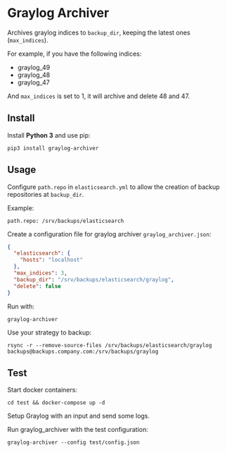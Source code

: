 # Graylog Archiver
Archives graylog indices to `backup_dir`, keeping the latest ones (`max_indices`).

For example, if you have the following indices:

- graylog_49
- graylog_48
- graylog_47

And `max_indices` is set to 1, it will archive and delete 48 and 47.

## Install

Install __Python 3__ and use pip:

    pip3 install graylog-archiver

## Usage
Configure `path.repo` in `elasticsearch.yml` to allow the creation of backup
repositories at `backup_dir`.


Example:

```
path.repo: /srv/backups/elasticsearch
```

Create a configuration file for graylog archiver `graylog_archiver.json`:

```json
{
  "elasticsearch": {
    "hosts": "localhost"
  },
  "max_indices": 3,
  "backup_dir": "/srv/backups/elasticsearch/graylog",
  "delete": false
}
```

Run with:

    graylog-archiver

Use your strategy to backup:

    rsync -r --remove-source-files /srv/backups/elasticsearch/graylog backups@backups.company.com:/srv/backups/graylog

## Test
Start docker containers:

    cd test && docker-compose up -d

Setup Graylog with an input and send some logs.

Run graylog_archiver with the test configuration:

    graylog-archiver --config test/config.json
